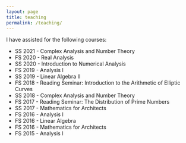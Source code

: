 ```yaml
---
layout: page
title: teaching
permalink: /teaching/
---
```


I have assisted for the following courses:

* SS 2021 - Complex Analysis and Number Theory
* FS 2020 - Real Analysis
* SS 2020 - Introduction to Numerical Analysis
* FS 2019 - Analysis I
* SS 2019 - Linear Algebra II
* FS 2018 - Reading Seminar: Introduction to the Arithmetic of Elliptic Curves
* SS 2018 - Complex Analysis and Number Theory
* FS 2017 - Reading Seminar: The Distribution of Prime Numbers
* SS 2017 - Mathematics for Architects
* FS 2016 - Analysis I
* FS 2016 - Linear Algebra
* FS 2016 - Mathematics for Architects
* FS 2015 - Analysis I